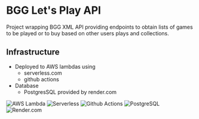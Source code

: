 # BGG Let's Play API

Project wrapping BGG XML API providing endpoints to obtain lists of games to be
played or to buy based on other users plays and collections.

## Infrastructure

* Deployed to AWS lambdas using
  * serverless.com
  * github actions
* Database
  * PostgresSQL provided by render.com

<img alt="AWS Lambda" src="https://img.shields.io/badge/AWS-Amazon-%23000?style=for-the-badge&logo=awslambda" />
<img alt="Serverless" src="https://img.shields.io/badge/-Serverless-%23000?style=for-the-badge&logo=serverless" />
<img alt="Github Actions" src="https://img.shields.io/badge/-Github%20Actions-%23000?style=for-the-badge&logo=githubactions" />
<img alt="PostgreSQL" src="https://img.shields.io/badge/-Postgre-%23000?style=for-the-badge&logo=postgresql" />
<img alt="Render.com" src="https://img.shields.io/badge/-render.com-%23000?style=for-the-badge&logo=render" />
